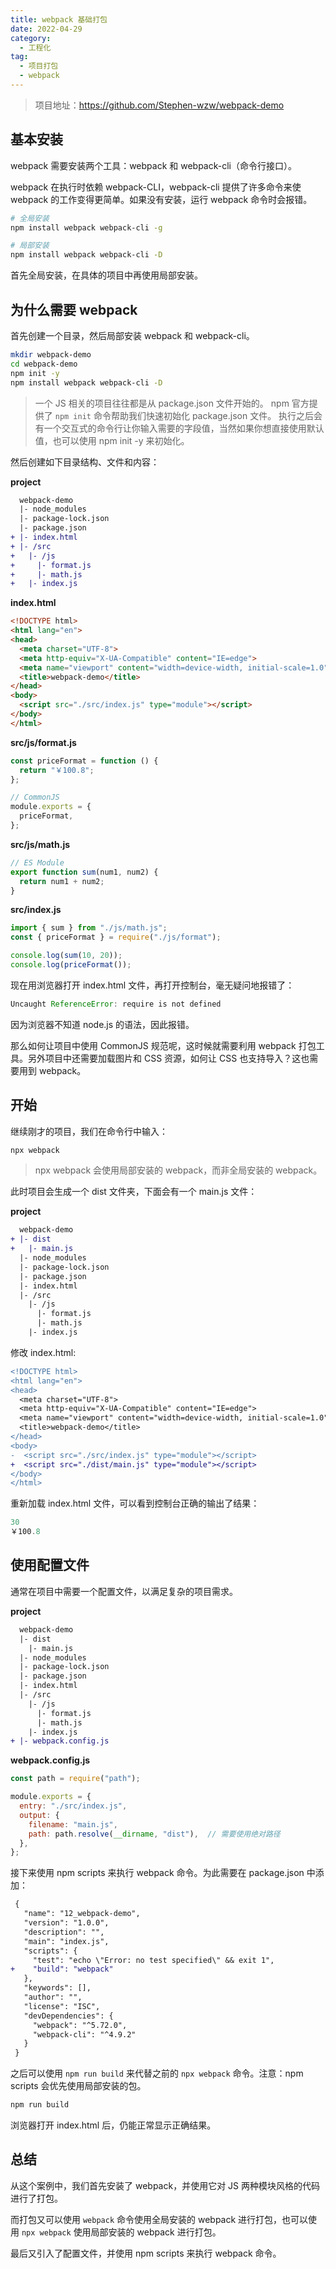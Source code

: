 ```yaml
---
title: webpack 基础打包
date: 2022-04-29
category:
  - 工程化
tag:
  - 项目打包
  - webpack
---
```


> 项目地址：https://github.com/Stephen-wzw/webpack-demo

## 基本安装

webpack 需要安装两个工具：webpack 和 webpack-cli（命令行接口）。

webpack 在执行时依赖 webpack-CLI，webpack-cli 提供了许多命令来使 webpack 的工作变得更简单。如果没有安装，运行 webpack 命令时会报错。

```bash
# 全局安装
npm install webpack webpack-cli -g

# 局部安装
npm install webpack webpack-cli -D
```

首先全局安装，在具体的项目中再使用局部安装。

## 为什么需要 webpack

首先创建一个目录，然后局部安装 webpack 和 webpack-cli。

```bash
mkdir webpack-demo
cd webpack-demo
npm init -y
npm install webpack webpack-cli -D
```

> 一个 JS 相关的项目往往都是从 package.json 文件开始的。
> npm 官方提供了 `npm init` 命令帮助我们快速初始化 package.json 文件。
> 执行之后会有一个交互式的命令行让你输入需要的字段值，当然如果你想直接使用默认值，也可以使用 npm init -y 来初始化。

然后创建如下目录结构、文件和内容：

**project**

```diff
  webpack-demo
  |- node_modules
  |- package-lock.json
  |- package.json
+ |- index.html
+ |- /src
+   |- /js
+     |- format.js
+     |- math.js  
+   |- index.js
```

**index.html**

```html
<!DOCTYPE html>
<html lang="en">
<head>
  <meta charset="UTF-8">
  <meta http-equiv="X-UA-Compatible" content="IE=edge">
  <meta name="viewport" content="width=device-width, initial-scale=1.0">
  <title>webpack-demo</title>
</head>
<body>
  <script src="./src/index.js" type="module"></script>
</body>
</html>
```

**src/js/format.js**

```js
const priceFormat = function () {
  return "￥100.8";
};

// CommonJS
module.exports = {
  priceFormat,
};
```

**src/js/math.js**

```js
// ES Module
export function sum(num1, num2) {
  return num1 + num2;
}
```

**src/index.js**

```js
import { sum } from "./js/math.js";
const { priceFormat } = require("./js/format");

console.log(sum(10, 20));
console.log(priceFormat());
```

现在用浏览器打开 index.html 文件，再打开控制台，毫无疑问地报错了：

```js
Uncaught ReferenceError: require is not defined
```

因为浏览器不知道 node.js 的语法，因此报错。

那么如何让项目中使用 CommonJS 规范呢，这时候就需要利用 webpack 打包工具。另外项目中还需要加载图片和 CSS 资源，如何让 CSS 也支持导入？这也需要用到 webpack。

## 开始

继续刚才的项目，我们在命令行中输入：

```bash
npx webpack
```

> npx webpack 会使用局部安装的 webpack，而非全局安装的 webpack。

此时项目会生成一个 dist 文件夹，下面会有一个 main.js 文件：

**project**

```diff
  webpack-demo
+ |- dist
+   |- main.js
  |- node_modules
  |- package-lock.json
  |- package.json
  |- index.html
  |- /src
    |- /js
      |- format.js
      |- math.js  
    |- index.js
```

修改 index.html:

```diff
<!DOCTYPE html>
<html lang="en">
<head>
  <meta charset="UTF-8">
  <meta http-equiv="X-UA-Compatible" content="IE=edge">
  <meta name="viewport" content="width=device-width, initial-scale=1.0">
  <title>webpack-demo</title>
</head>
<body>
-  <script src="./src/index.js" type="module"></script>
+  <script src="./dist/main.js" type="module"></script>
</body>
</html>
```

重新加载 index.html 文件，可以看到控制台正确的输出了结果：

```js
30
￥100.8
```

## 使用配置文件

通常在项目中需要一个配置文件，以满足复杂的项目需求。

**project**

```diff
  webpack-demo
  |- dist
    |- main.js
  |- node_modules
  |- package-lock.json
  |- package.json
  |- index.html
  |- /src
    |- /js
      |- format.js
      |- math.js  
    |- index.js
+ |- webpack.config.js
```

**webpack.config.js**

```js
const path = require("path");

module.exports = {
  entry: "./src/index.js",
  output: {
    filename: "main.js",
    path: path.resolve(__dirname, "dist"),  // 需要使用绝对路径
  },
};
```

接下来使用 npm scripts 来执行 webpack 命令。为此需要在 package.json 中添加：

```diff
 {
   "name": "12_webpack-demo",
   "version": "1.0.0",
   "description": "",
   "main": "index.js",
   "scripts": {
     "test": "echo \"Error: no test specified\" && exit 1",
+    "build": "webpack" 
   },
   "keywords": [],
   "author": "",
   "license": "ISC",
   "devDependencies": {
     "webpack": "^5.72.0",
     "webpack-cli": "^4.9.2"
   }
 }
```

之后可以使用 `npm run build` 来代替之前的 `npx webpack` 命令。注意：npm scripts 会优先使用局部安装的包。

```bash
npm run build
```

浏览器打开 index.html 后，仍能正常显示正确结果。

## 总结

从这个案例中，我们首先安装了 webpack，并使用它对 JS 两种模块风格的代码进行了打包。

而打包又可以使用 `webpack` 命令使用全局安装的 webpack 进行打包，也可以使用 `npx webpack` 使用局部安装的 webpack 进行打包。

最后又引入了配置文件，并使用 npm scripts 来执行 webpack 命令。